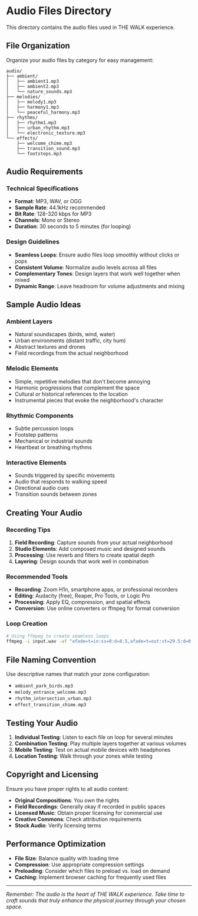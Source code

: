 # Audio Files Directory

This directory contains the audio files used in THE WALK experience.

## File Organization

Organize your audio files by category for easy management:

```
audio/
├── ambient/
│   ├── ambient1.mp3
│   ├── ambient2.mp3
│   └── nature_sounds.mp3
├── melodies/
│   ├── melody1.mp3
│   ├── harmony1.mp3
│   └── peaceful_harmony.mp3
├── rhythms/
│   ├── rhythm1.mp3
│   ├── urban_rhythm.mp3
│   └── electronic_texture.mp3
└── effects/
    ├── welcome_chime.mp3
    ├── transition_sound.mp3
    └── footsteps.mp3
```

## Audio Requirements

### Technical Specifications
- **Format**: MP3, WAV, or OGG
- **Sample Rate**: 44.1kHz recommended
- **Bit Rate**: 128-320 kbps for MP3
- **Channels**: Mono or Stereo
- **Duration**: 30 seconds to 5 minutes (for looping)

### Design Guidelines
- **Seamless Loops**: Ensure audio files loop smoothly without clicks or pops
- **Consistent Volume**: Normalize audio levels across all files
- **Complementary Tones**: Design layers that work well together when mixed
- **Dynamic Range**: Leave headroom for volume adjustments and mixing

## Sample Audio Ideas

### Ambient Layers
- Natural soundscapes (birds, wind, water)
- Urban environments (distant traffic, city hum)
- Abstract textures and drones
- Field recordings from the actual neighborhood

### Melodic Elements
- Simple, repetitive melodies that don't become annoying
- Harmonic progressions that complement the space
- Cultural or historical references to the location
- Instrumental pieces that evoke the neighborhood's character

### Rhythmic Components
- Subtle percussion loops
- Footstep patterns
- Mechanical or industrial sounds
- Heartbeat or breathing rhythms

### Interactive Elements
- Sounds triggered by specific movements
- Audio that responds to walking speed
- Directional audio cues
- Transition sounds between zones

## Creating Your Audio

### Recording Tips
1. **Field Recording**: Capture sounds from your actual neighborhood
2. **Studio Elements**: Add composed music and designed sounds
3. **Processing**: Use reverb and filters to create spatial depth
4. **Layering**: Design sounds that work well in combination

### Recommended Tools
- **Recording**: Zoom H1n, smartphone apps, or professional recorders
- **Editing**: Audacity (free), Reaper, Pro Tools, or Logic Pro
- **Processing**: Apply EQ, compression, and spatial effects
- **Conversion**: Use online converters or ffmpeg for format conversion

### Loop Creation
```bash
# Using ffmpeg to create seamless loops
ffmpeg -i input.wav -af "afade=t=in:ss=0:d=0.5,afade=t=out:st=29.5:d=0.5" output.mp3
```

## File Naming Convention

Use descriptive names that match your zone configuration:
- `ambient_park_birds.mp3`
- `melody_entrance_welcome.mp3`
- `rhythm_intersection_urban.mp3`
- `effect_transition_chime.mp3`

## Testing Your Audio

1. **Individual Testing**: Listen to each file on loop for several minutes
2. **Combination Testing**: Play multiple layers together at various volumes
3. **Mobile Testing**: Test on actual mobile devices with headphones
4. **Location Testing**: Walk through your zones while testing

## Copyright and Licensing

Ensure you have proper rights to all audio content:
- **Original Compositions**: You own the rights
- **Field Recordings**: Generally okay if recorded in public spaces
- **Licensed Music**: Obtain proper licensing for commercial use
- **Creative Commons**: Check attribution requirements
- **Stock Audio**: Verify licensing terms

## Performance Optimization

- **File Size**: Balance quality with loading time
- **Compression**: Use appropriate compression settings
- **Preloading**: Consider which files to preload vs. load on demand
- **Caching**: Implement browser caching for frequently used files

---

*Remember: The audio is the heart of THE WALK experience. Take time to craft sounds that truly enhance the physical journey through your chosen space.*
